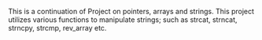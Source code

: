 This is a continuation of Project on pointers, arrays and strings. This project utilizes various functions to manipulate strings; such as strcat, strncat, strncpy, strcmp, rev_array etc.
